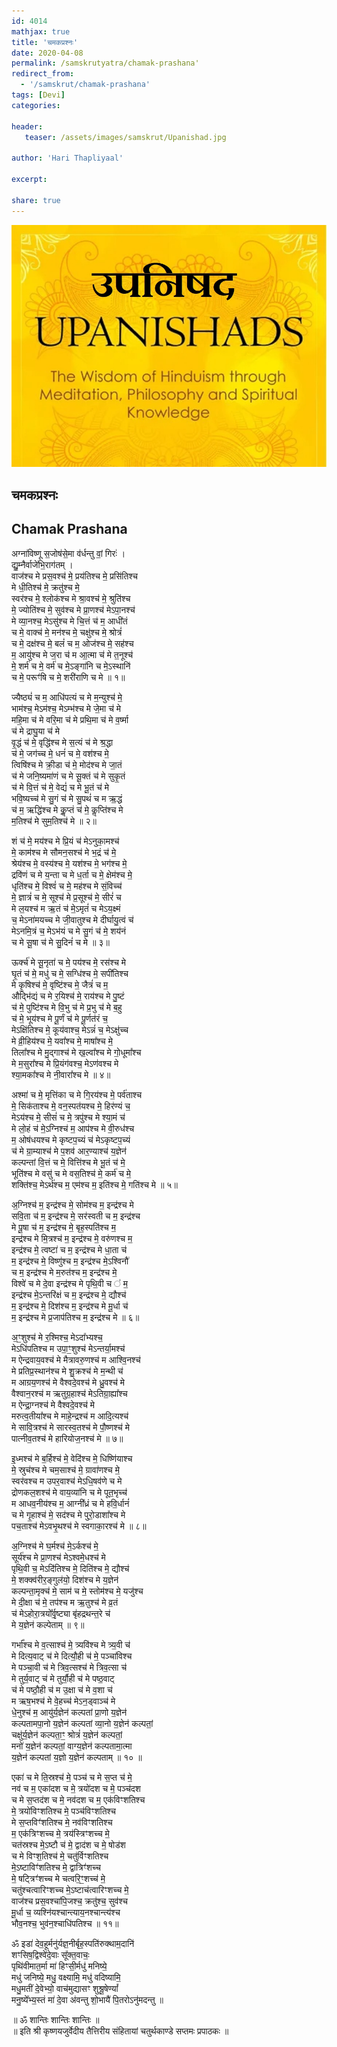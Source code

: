 ```yaml
---    
id: 4014    
mathjax: true    
title: 'चमकप्रश्नः'    
date: 2020-04-08    
permalink: /samskrutyatra/chamak-prashana'
redirect_from: 
  - '/samskrut/chamak-prashana'
tags: [Devi]    
categories:    
    
header:    
   teaser: /assets/images/samskrut/Upanishad.jpg    
    
author: 'Hari Thapliyaal'    
    
excerpt:    
    
share: true    
---    
```

    
![](/assets/images/samskrut/Upanishad.jpg)    
    
## चमकप्रश्नः    
## Chamak Prashana    

अग्ना॑विष्णू स॒जोष॑से॒मा व॑र्धन्तु वां॒ गिरः॑ ।    
द्यु॒म्नैर्वाजे॑भि॒राग॑तम् ।    
वाज॑श्च मे प्रस॒वश्च॑ मे॒ प्रय॑तिश्च मे॒ प्रसि॑तिश्च    
मे धी॒तिश्च॑ मे॒ क्रतु॑श्च मे॒    
स्वर॑श्च मे॒ श्लोक॑श्च मे श्रा॒वश्च॑ मे॒ श्रुति॑श्च    
मे॒ ज्योति॑श्च मे॒ सुव॑श्च मे प्रा॒णश्च॑ मेऽपा॒नश्च॑    
मे व्या॒नश्च॒ मेऽसु॑श्च मे चि॒त्तं च॑ म॒ आधी॑तं    
च मे॒ वाक्च॑ मे॒ मन॑श्च मे॒ चक्षु॑श्च मे॒ श्रोत्रं॑    
च मे॒ दक्ष॑श्च मे॒ बलं॑ च म॒ ओज॑श्च मे॒ सह॑श्च    
म॒ आयु॑श्च मे ज॒रा च॑ म आ॒त्मा च॑ मे त॒नूश्च॑    
मे॒ शर्म॑ च मे॒ वर्म॑ च मे॒ऽङ्गा॑नि च मे॒ऽस्थानि॑    
च मे॒ परूꣳ॑षि च मे॒ शरी॑राणि च मे ॥ १॥    
    
ज्यैष्ठ्यं॑ च म॒ आधि॑पत्यं च मे म॒न्युश्च॑ मे॒    
भाम॑श्च॒ मेऽम॑श्च॒ मेऽम्भ॑श्च मे जे॒मा च॑ मे    
महि॒मा च॑ मे वरि॒मा च॑ मे प्रथि॒मा च॑ मे व॒र्ष्मा    
च॑ मे द्राघु॒या च॑ मे    
वृ॒द्धं च॑ मे॒ वृद्धि॑श्च मे स॒त्यं च॑ मे श्र॒द्धा    
च॑ मे॒ जग॑च्च मे॒ धनं॑ च मे॒ वश॑श्च मे॒    
त्विषि॑श्च मे क्री॒डा च॑ मे॒ मोद॑श्च मे जा॒तं    
च॑ मे जनि॒ष्यमा॑णं च मे सू॒क्तं च॑ मे सुकृ॒तं    
च॑ मे वि॒त्तं च॑ मे॒ वेद्यं॑ च मे भू॒तं च॑ मे    
भवि॒ष्यच्च॑ मे सु॒गं च॑ मे सु॒पथं॑ च म ऋ॒द्धं    
च॑ म॒ ऋद्धि॑श्च मे कॢ॒प्तं च॑ मे॒ कॢप्ति॑श्च मे    
म॒तिश्च॑ मे सुम॒तिश्च॑ मे ॥ २॥    
    
शं च॑ मे॒ मय॑श्च मे प्रि॒यं च॑ मेऽनुका॒मश्च॑    
मे॒ काम॑श्च मे सौमन॒सश्च॑ मे भ॒द्रं च॑ मे॒    
श्रेय॑श्च मे॒ वस्य॑श्च मे॒ यश॑श्च मे॒ भग॑श्च मे॒    
द्रवि॑णं च मे य॒न्ता च मे ध॒र्ता च मे॒ क्षेम॑श्च मे॒    
धृति॑श्च मे॒ विश्वं॑ च मे॒ मह॑श्च मे सं॒विच्च॑    
मे॒ ज्ञात्रं॑ च मे॒ सूश्च॑ मे प्र॒सूश्च॑ मे॒ सीरं॑ च    
मे ल॒यश्च॑ म ऋ॒तं च॑ मे॒ऽमृतं॑ च मेऽय॒क्ष्मं    
च॒ मेऽना॑मयच्च मे जी॒वातुश्च मे दीर्घायु॒त्वं च॑    
मेऽनमि॒त्रं च॒ मेऽभ॑यं च मे सु॒गं च॑ मे॒ शय॑नं    
च मे सू॒षा च॑ मे सु॒दिनं॑ च मे ॥ ३॥    
    
ऊर्क्च॑ मे सू॒नृता॑ च मे॒ पय॑श्च मे॒ रस॑श्च मे    
घृ॒तं च॑ मे॒ मधु॑ च मे॒ सग्धि॑श्च मे॒ सपी॑तिश्च    
मे कृ॒षिश्च॑ मे॒ वृष्टि॑श्च मे॒ जैत्रं॑ च म॒    
औद्भि॑द्यं च मे र॒यिश्च॑ मे॒ राय॑श्च मे पु॒ष्टं    
च॑ मे॒ पुष्टि॑श्च मे वि॒भु च॑ मे प्र॒भु च॑ मे ब॒हु    
च॑ मे॒ भूय॑श्च मे पू॒र्णं च॑ मे पू॒र्णत॑रं च॒    
मेऽक्षि॑तिश्च मे॒ कूय॑वाश्च॒ मेऽन्नं॑ च॒ मेऽक्षु॑च्च    
मे व्री॒हिय॑श्च मे॒ यवा᳚श्च मे॒ माषा᳚श्च मे॒    
तिला᳚श्च मे मु॒द्गाश्च॑ मे ख॒ल्वा᳚श्च मे  गो॒धूमा᳚श्च    
मे म॒सुरा᳚श्च मे प्रि॒यंग॑वश्च॒ मेऽण॑वश्च मे    
श्या॒मका᳚श्च मे  नी॒वारा᳚श्च मे ॥ ४॥    
    
अश्मा॑ च मे॒ मृत्ति॑का च मे गि॒रय॑श्च मे॒ पर्व॑ताश्च    
मे॒ सिक॑ताश्च मे॒ वन॒स्पत॑यश्च मे॒ हिर॑ण्यं च॒    
मेऽय॑श्च मे॒ सीसं॑ च मे॒ त्रपु॑श्च मे श्या॒मं च॑    
मे लो॒हं च॑ मे॒ऽग्निश्च॑ म॒ आप॑श्च मे वी॒रुध॑श्च    
म॒ ओष॑धयश्च मे कृष्टप॒च्यं च॑ मेऽकृष्टप॒च्यं    
च॑ मे ग्रा॒म्याश्च॑ मे प॒शव॑ आर॒ण्याश्च॑ य॒ज्ञेन॑    
कल्पन्तां वि॒त्तं च मे॒ वित्ति॑श्च मे भू॒तं च॑ मे॒    
भूति॑श्च मे वसु॑ च मे वस॒तिश्च॑ मे॒ कर्म॑ च मे॒    
शक्ति॑श्च॒ मेऽर्थ॑श्च म॒ एम॑श्च म॒ इति॑श्च मे॒ गति॑श्च मे ॥ ५॥    
    
अ॒ग्निश्च॑ म॒ इन्द्र॑श्च मे॒ सोम॑श्च म॒ इन्द्र॑श्च मे    
सवि॒ता च॑ म॒ इन्द्र॑श्च मे॒ सर॑स्वती च म॒ इन्द्र॑श्च    
मे पू॒षा च॑ म॒ इन्द्र॑श्च मे॒ बृह॒स्पति॑श्च म॒    
इन्द्र॑श्च मे मि॒त्रश्च॑ म॒ इन्द्र॑श्च मे॒ वरु॑णश्च म॒    
इन्द्र॑श्च मे॒ त्वष्टा॑ च म॒ इन्द्र॑श्च मे धा॒ता च॑    
म॒ इन्द्र॑श्च मे॒ विष्णु॑श्च म॒ इन्द्र॑श्च मे॒ऽश्विनौ॑    
च म॒ इन्द्र॑श्च मे म॒रुत॑श्च  म॒ इन्द्र॑श्च मे॒    
विश्वे॑ च मे दे॒वा इन्द्र॑श्च मे पृथि॒वी च ॑ म॒    
इन्द्र॑श्च मे॒ऽन्तरि॑क्षं च  म॒ इन्द्र॑श्च मे॒ द्यौश्च॑    
म॒ इन्द्र॑श्च मे॒ दिश॑श्च म॒ इन्द्र॑श्च मे मू॒र्धा च॑    
म॒ इन्द्र॑श्च मे प्र॒जाप॑तिश्च म॒ इन्द्र॑श्च मे ॥ ६॥    
    
अ॒ꣳ॒शुश्च॑ मे र॒श्मिश्च॒ मेऽदा᳚भ्यश्च॒    
मेऽधि॑पतिश्च म उपा॒ꣳ॒शुश्च॑ मेऽन्तर्या॒मश्च॑    
म ऐन्द्रवाय॒वश्च॑ मे मैत्रावरु॒णश्च॑ म आश्वि॒नश्च॑    
मे प्रतिप्र॒स्थान॑श्च मे शु॒क्रश्च॑ मे म॒न्थी च॑    
म आग्रय॒णश्च॑ मे वैश्वदे॒वश्च॑ मे ध्रु॒वश्च॑ मे    
वैश्वान॒रश्च॑ म ऋतुग्र॒हाश्च॑ मेऽतिग्रा॒ह्या᳚श्च    
म ऐन्द्रा॒ग्नश्च॑ मे वैश्वदे॒वश्च॑ मे    
मरुत्व॒तीया᳚श्च मे माहे॒न्द्रश्च॑ म आदि॒त्यश्च॑    
मे सावि॒त्रश्च॑ मे सारस्व॒तश्च॑ मे पौ॒ष्णश्च॑ मे    
पात्नीव॒तश्च॑ मे हारियोज॒नश्च॑ मे ॥ ७॥    
    
इ॒ध्मश्च॑ मे ब॒र्हिश्च॑ मे॒ वेदि॑श्च मे॒ धिष्णि॑याश्च    
मे॒ स्रुच॑श्च मे चम॒साश्च॑ मे॒ ग्रावा॑णश्च मे॒    
स्वर॑वश्च म उपर॒वाश्च॑ मेऽधि॒षव॑णे च मे    
द्रोणकल॒शश्च॑ मे वाय॒व्या॑नि च मे पूत॒भृच्च॑    
म आधव॒नीय॑श्च म॒ आग्नी᳚ध्रं च मे हवि॒र्धानं॑    
च मे गृ॒हाश्च॑ मे॒ सद॑श्च मे पुरो॒डाशा᳚श्च मे    
पच॒ताश्च॑ मेऽवभृ॒थश्च॑ मे स्वगाका॒रश्च॑ मे ॥ ८॥    
    
अ॒ग्निश्च॑ मे घ॒र्मश्च॑ मे॒ऽर्कश्च॑ मे॒    
सूर्य॑श्च मे प्रा॒णश्च॑ मेऽश्वमे॒धश्च॑ मे    
पृथि॒वी च॒ मेऽदि॑तिश्च मे॒ दिति॑श्च मे॒ द्यौश्च॑    
मे॒  शक्क्व॑रीर॒ङ्गुल॑यो॒ दिश॑श्च मे य॒ज्ञेन॑    
कल्पन्ता॒मृक्च॑ मे॒ साम॑ च मे॒ स्तोम॑श्च मे॒ यजु॑श्च    
मे दी॒क्षा च॑ मे॒ तप॑श्च म ऋ॒तुश्च॑ मे व्र॒तं    
च॑  मेऽहोरा॒त्रयो᳚र्वृ॒ष्ट्या बृ॑हद्रथन्त॒रे च॑    
मे य॒ज्ञेन॑ कल्पेताम् ॥ ९॥    
    
गर्भा᳚श्च मे व॒त्साश्च॑ मे॒ त्र्यवि॑श्च मे त्र्य॒वी च॑    
मे दित्य॒वाट् च॑ मे दित्यौ॒ही च॑ मे॒ पञ्चा॑विश्च    
मे पञ्चा॒वी च॑ मे त्रिव॒त्सश्च॑ मे त्रिव॒त्सा च॑    
मे तुर्य॒वाट् च॑ मे तुर्यौ॒ही च॑ मे पष्ठ॒वाट्    
च॑ मे पष्ठौ॒ही च॑ म उ॒क्षा च॑ मे व॒शा च॑    
म ऋष॒भश्च॑ मे वे॒हच्च॑ मेऽन॒ड्वाञ्च॑ मे    
धे॒नुश्च॑ म॒ आयु॑र्य॒ज्ञेन॑ कल्पतां प्रा॒णो य॒ज्ञेन॑    
कल्पतामपा॒नो य॒ज्ञेन॑ कल्पतां व्या॒नो य॒ज्ञेन॑ कल्पतां॒    
चक्षु॑र्य॒ज्ञेन॑ कल्पता॒ꣳ॒ श्रोत्रं॑ य॒ज्ञेन॑ कल्पतां॒    
मनो॑ य॒ज्ञेन॑ कल्पतां॒ वाग्य॒ज्ञेन॑ कल्पतामा॒त्मा    
य॒ज्ञेन॑ कल्पतां य॒ज्ञो य॒ज्ञेन॑ कल्पताम्  ॥ १० ॥    
    
एका॑ च मे ति॒स्रश्च॑ मे॒ पञ्च॑ च मे स॒प्त च॑ मे॒    
नव॑ च म॒ एका॑दश च मे॒ त्रयो॑दश च मे॒ पञ्च॑दश    
च मे स॒प्तद॑श च मे॒ नव॑दश च म॒ एक॑विꣳशतिश्च    
मे॒ त्रयो॑विꣳशतिश्च मे॒ पञ्च॑विꣳशतिश्च    
मे स॒प्तविꣳ॑शतिश्च मे॒ नव॑विꣳशतिश्च    
म॒ एक॑त्रिꣳशच्च मे॒ त्रय॑स्त्रिꣳशच्च मे॒    
चत॑स्रश्च मे॒ऽष्टौ च॑ मे॒ द्वाद॑श च मे॒ षोड॑श    
च मे विꣳश॒तिश्च॑ मे॒ चतु॑र्विꣳशतिश्च    
मे॒ऽष्टाविꣳ॑शतिश्च मे॒ द्वात्रिꣳ॑शच्च    
मे॒ षट्त्रिꣳ॑शच्च मे चत्वरि॒ꣳ॒शच्च॑ मे॒    
चतु॑श्चत्वारिꣳशच्च मे॒ऽष्टाच॑त्वारिꣳशच्च मे॒    
वाज॑श्च प्रस॒वश्चा॑पि॒जश्च॒ क्रतु॑श्च॒ सुव॑श्च    
मू॒र्धा च॒ व्यश्नि॑यश्चान्त्याय॒नश्चान्त्य॑श्च    
भौव॒नश्च॒ भुव॑न॒श्चाधि॑पतिश्च ॥ ११॥    
    
ॐ इडा॑ देव॒हूर्मनु॑र्यज्ञ॒नीर्बृह॒स्पति॑रुक्थाम॒दानि॑    
शꣳसिष॒द्विश्वे॑दे॒वाः सू᳚क्त॒वाचः॒    
पृथि॑वीमात॒र्मा मा॑ हिꣳसी॒र्मधु॑ मनिष्ये॒    
मधु॑ जनिष्ये॒ मधु॒ वक्ष्यामि॒ मधु॑ वदिष्यामि॒    
मधु॒मतीं दे॒वेभ्यो॒ वाच॑मुद्यासꣳ शुश्रू॒षेण्यां᳚    
मनु॒ष्ये᳚भ्य॒स्तं  मा॑ दे॒वा अ॑वन्तु शो॒भायै॑ पि॒तरोऽनु॑मदन्तु ॥    
    
॥ ॐ शान्तिः शान्तिः शान्तिः ॥    
॥ इति श्री कृष्णयजुर्वेदीय तैत्तिरीय संहितायां चतुर्थकाण्डे सप्तमः प्रपाठकः ॥    
    
